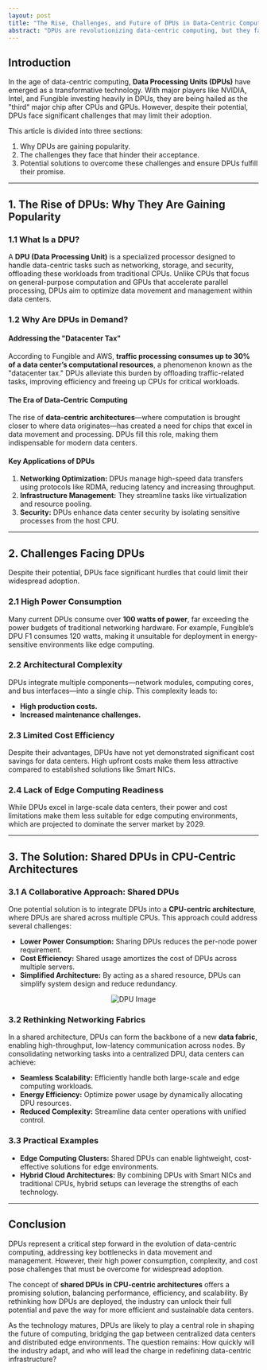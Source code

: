 ```yaml
---
layout: post
title: "The Rise, Challenges, and Future of DPUs in Data-Centric Computing"
abstract: "DPUs are revolutionizing data-centric computing, but they face significant challenges that could hinder widespread adoption. This article explores why DPUs are critical, the hurdles they face, and innovative solutions to address their limitations."
---
```


## Introduction

In the age of data-centric computing, **Data Processing Units (DPUs)** have emerged as a transformative technology. With major players like NVIDIA, Intel, and Fungible investing heavily in DPUs, they are being hailed as the "third" major chip after CPUs and GPUs. However, despite their potential, DPUs face significant challenges that may limit their adoption.

This article is divided into three sections:  
1. Why DPUs are gaining popularity.  
2. The challenges they face that hinder their acceptance.  
3. Potential solutions to overcome these challenges and ensure DPUs fulfill their promise.

---

## 1. The Rise of DPUs: Why They Are Gaining Popularity

### 1.1 What Is a DPU?

A **DPU (Data Processing Unit)** is a specialized processor designed to handle data-centric tasks such as networking, storage, and security, offloading these workloads from traditional CPUs. Unlike CPUs that focus on general-purpose computation and GPUs that accelerate parallel processing, DPUs aim to optimize data movement and management within data centers.

### 1.2 Why Are DPUs in Demand?

#### Addressing the "Datacenter Tax"
According to Fungible and AWS, **traffic processing consumes up to 30% of a data center’s computational resources**, a phenomenon known as the "datacenter tax." DPUs alleviate this burden by offloading traffic-related tasks, improving efficiency and freeing up CPUs for critical workloads.

#### The Era of Data-Centric Computing
The rise of **data-centric architectures**—where computation is brought closer to where data originates—has created a need for chips that excel in data movement and processing. DPUs fill this role, making them indispensable for modern data centers.

#### Key Applications of DPUs
1. **Networking Optimization:** DPUs manage high-speed data transfers using protocols like RDMA, reducing latency and increasing throughput.  
2. **Infrastructure Management:** They streamline tasks like virtualization and resource pooling.  
3. **Security:** DPUs enhance data center security by isolating sensitive processes from the host CPU.

---

## 2. Challenges Facing DPUs

Despite their potential, DPUs face significant hurdles that could limit their widespread adoption.

### 2.1 High Power Consumption
Many current DPUs consume over **100 watts of power**, far exceeding the power budgets of traditional networking hardware. For example, Fungible’s DPU F1 consumes 120 watts, making it unsuitable for deployment in energy-sensitive environments like edge computing.

### 2.2 Architectural Complexity
DPUs integrate multiple components—network modules, computing cores, and bus interfaces—into a single chip. This complexity leads to:
- **High production costs.**
- **Increased maintenance challenges.**

### 2.3 Limited Cost Efficiency
Despite their advantages, DPUs have not yet demonstrated significant cost savings for data centers. High upfront costs make them less attractive compared to established solutions like Smart NICs.

### 2.4 Lack of Edge Computing Readiness
While DPUs excel in large-scale data centers, their power and cost limitations make them less suitable for edge computing environments, which are projected to dominate the server market by 2029.

---

## 3. The Solution: Shared DPUs in CPU-Centric Architectures

### 3.1 A Collaborative Approach: Shared DPUs
One potential solution is to integrate DPUs into a **CPU-centric architecture**, where DPUs are shared across multiple CPUs. This approach could address several challenges:
- **Lower Power Consumption:** Sharing DPUs reduces the per-node power requirement.  
- **Cost Efficiency:** Shared usage amortizes the cost of DPUs across multiple servers.  
- **Simplified Architecture:** By acting as a shared resource, DPUs can simplify system design and reduce redundancy.

<div style="text-align: center;">
    <img src="{{ '/blog/images/dpu-3.png' | relative_url }}" alt="DPU Image">
</div>

### 3.2 Rethinking Networking Fabrics
In a shared architecture, DPUs can form the backbone of a new **data fabric**, enabling high-throughput, low-latency communication across nodes. By consolidating networking tasks into a centralized DPU, data centers can achieve:
- **Seamless Scalability:** Efficiently handle both large-scale and edge computing workloads.  
- **Energy Efficiency:** Optimize power usage by dynamically allocating DPU resources.  
- **Reduced Complexity:** Streamline data center operations with unified control.

### 3.3 Practical Examples
- **Edge Computing Clusters:** Shared DPUs can enable lightweight, cost-effective solutions for edge environments.  
- **Hybrid Cloud Architectures:** By combining DPUs with Smart NICs and traditional CPUs, hybrid setups can leverage the strengths of each technology.

---

## Conclusion

DPUs represent a critical step forward in the evolution of data-centric computing, addressing key bottlenecks in data movement and management. However, their high power consumption, complexity, and cost pose challenges that must be overcome for widespread adoption.

The concept of **shared DPUs in CPU-centric architectures** offers a promising solution, balancing performance, efficiency, and scalability. By rethinking how DPUs are deployed, the industry can unlock their full potential and pave the way for more efficient and sustainable data centers.

As the technology matures, DPUs are likely to play a central role in shaping the future of computing, bridging the gap between centralized data centers and distributed edge environments. The question remains: How quickly will the industry adapt, and who will lead the charge in redefining data-centric infrastructure?